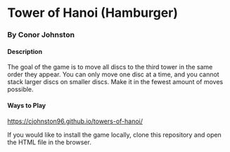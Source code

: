 # Tower of Hanoi (Hamburger)
### By Conor Johnston

#### Description

The goal of the game is to move all discs to the third tower in the same order they appear. You can only move one disc at a time, and you cannot stack larger discs on smaller discs. Make it in the fewest amount of moves possible.

#### Ways to Play

https://cjohnston96.github.io/towers-of-hanoi/

If you would like to install the game locally, clone this repository and open the HTML file in the browser.

